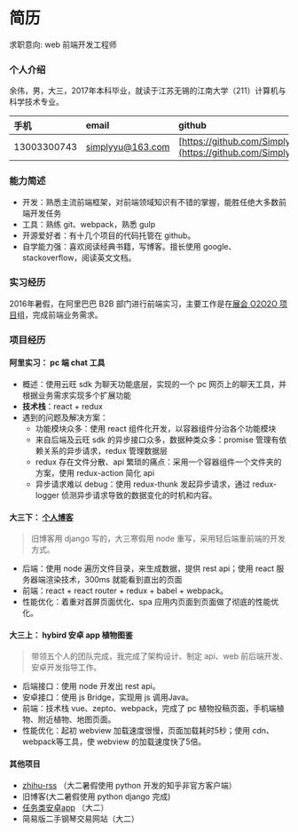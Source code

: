 # 简历
求职意向: web 前端开发工程师

### 个人介绍
余伟，男，大三，2017年本科毕业，就读于江苏无锡的江南大学（211）计算机与科学技术专业。

| 手机 | email     | github | 个人博客     |
| :------------- | :------------- |:------------- | :------------- |
| 13003300743      | simplyyu@163.com       |[https://github.com/SimplyY](https://github.com/SimplyY)      | [http://simplyy.space](http://simplyy.space)       |

### 能力简述
- 开发：熟悉主流前端框架，对前端领域知识有不错的掌握，能胜任绝大多数前端开发任务
- 工具：熟练 git、webpack，熟悉 gulp
- 开源爱好者：有十几个项目的代码托管在 github。
- 自学能力强：喜欢阅读经典书籍，写博客。擅长使用 google、stackoverflow，阅读英文文档。

### 实习经历
2016年暑假，在阿里巴巴 B2B 部门进行前端实习，主要工作是在[展会 O2O2O 项目](http://expo.alibaba.com/)组，完成前端业务需求。

### 项目经历
#### 阿里实习： pc 端 chat 工具
- 概述：使用云旺 sdk 为聊天功能底层，实现的一个 pc 网页上的聊天工具，并根据业务需求实现多个扩展功能
- **技术栈**：react + redux
- 遇到的问题及解决方案：
    - 功能模块众多：使用 react 组件化开发，以容器组件分治各个功能模块
    - 来自后端及云旺 sdk 的异步接口众多，数据种类众多：promise 管理有依赖关系的异步请求，redux 管理数据层
    - redux 存在文件分散、api 繁琐的痛点：采用一个容器组件一个文件夹的方案，使用 redux-action 简化 api
    - 异步请求难以 debug：使用 redux-thunk 发起异步请求，通过 redux-logger 侦测异步请求导致的数据变化的时机和内容。

#### 大三下： [个人博客](https://github.com/SimplyY/blog)

> 旧博客用 django 写的，大三寒假用 node 重写，采用轻后端重前端的开发方式。

- 后端：使用 node 遍历文件目录，来生成数据，提供 rest api；使用 react 服务器端渲染技术，300ms 就能看到直出的页面
- 前端：react + react router + redux + babel + webpack。
- 性能优化：着重对首屏页面优化、spa 应用内页面到页面做了彻底的性能优化。

#### 大三上： hybird 安卓 app 植物图鉴
> 带领五个人的团队完成，我完成了架构设计、制定 api、web 前后端开发、安卓开发指导工作。

- 后端接口：使用 node 开发出 rest api。
- 安卓接口：使用 js Bridge，实现用 js 调用Java。
- 前端：技术栈 vue、zepto、webpack，完成了 pc 植物投稿页面，手机端植物、附近植物、地图页面。
- 性能优化：起初 webview 加载速度很慢，页面加载耗时5秒；使用 cdn、webpack等工具，使 webview 的加载速度快了5倍。

#### 其他项目
- [zhihu-rss](https://github.com/SimplyY/zhihu-rss) （大二暑假使用 python 开发的知乎非官方客户端）
- 旧博客(大二暑假使用 python django 完成)
- [任务类安卓app](https://github.com/jnSimpler/KillExam) （大二）
- 简易版二手钢琴交易网站（大二）
